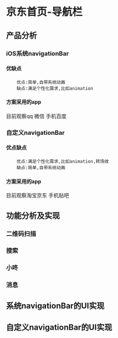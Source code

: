 #  京东首页-导航栏
## 产品分析
### iOS系统navigationBar
#### 优缺点
        优点:简单,自带系统动画
        缺点:满足个性化需求,比如animation
#### 方案采用的app
目前观察qq 微信 手机百度

### 自定义navigationBar
#### 优点缺点
        优点:满足个性化需求,比如animation,转场效
        缺点:简单,自带系统动画
#### 方案采用的app
目前观察淘宝京东 手机贴吧

## 功能分析及实现
### 二维码扫描
### 搜索
### 小咚
### 消息

## 系统navigationBar的UI实现
## 自定义navigationBar的UI实现


